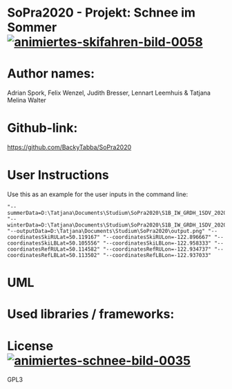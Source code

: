 # SoPra2020 - Projekt: Schnee im Sommer <a href="https://www.animierte-gifs.net/cat-skifahren-284.htm"><img src="https://www.animierte-gifs.net/data/media/284/animiertes-skifahren-bild-0058.gif" border="0" alt="animiertes-skifahren-bild-0058" /></a>

# Author names: 
Adrian Spork, Felix Wenzel, Judith Bresser, Lennart Leemhuis & Tatjana Melina Walter

# Github-link: 
https://github.com/BackyTabba/SoPra2020

# User Instructions
Use this as an example for the user inputs in the command line:
```
"--summerData=D:\Tatjana\Documents\Studium\SoPra2020\S1B_IW_GRDH_1SDV_20200724T142022_20200724T142047_022614_02AEB8_6071.zip" "--winterData=D:\Tatjana\Documents\Studium\SoPra2020\S1B_IW_GRDH_1SDV_20200126T142017_20200126T142042_019989_025D07_5276.zip" "--outputData=D:\Tatjana\Documents\Studium\SoPra2020\output.png" "--coordinatesSkiRULat=50.119167" "--coordinatesSkiRULon=-122.896667" "--coordinatesSkiLBLat=50.105556" "--coordinatesSkiLBLon=-122.958333" "--coordinatesRefRULat=50.114582" "--coordinatesRefRULon=-122.934737" "--coordinatesRefLBLat=50.113502" "--coordinatesRefLBLon=-122.937033"
```

# UML

# Used libraries / frameworks: 

# License <a href="https://www.animierte-gifs.net/cat-schnee-619.htm"><img src="https://www.animierte-gifs.net/data/media/619/animiertes-schnee-bild-0035.gif" border="0" alt="animiertes-schnee-bild-0035" /></a>
GPL3
